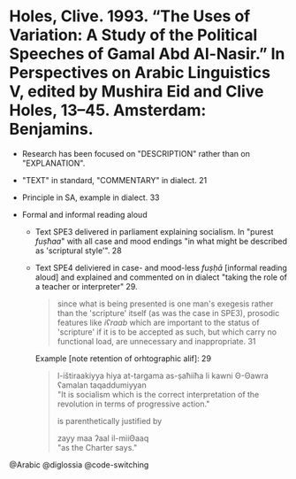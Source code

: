 # Holes, Clive. 1993. “The Uses of Variation: A Study of the Political Speeches of Gamal Abd Al-Nasir.” In Perspectives on Arabic Linguistics V, edited by Mushira Eid and Clive Holes, 13–45. Amsterdam: Benjamins.
 
- Research has been focused on "DESCRIPTION" rather than on "EXPLANATION".

- "TEXT" in standard, "COMMENTARY" in dialect. 21

- Principle in SA, example in dialect. 33


- Formal and informal reading aloud
  - Text SPE3 delivered in parliament explaining socialism. In "purest *fuṣħaa*" with all case and mood endings "in what might be described as 'scriptural style'". 28 
  - Text SPE4 deliviered in case- and mood-less *fuṣḥā* [informal reading aloud] and explained and commented on in dialect "taking the role of a teacher or interpreter" 29.
    
    > since what is being presented is one man's exegesis rather than the 'scripture' itself (as was the case in SPE3), prosodic features like *iʕraab* which are important to the status of 'scripture' if it is to be accepted as such, but which carry no functional load, are unnecessary and inappropriate. 31
    
    Example [note retention of orhtographic alif]: 29


    > l-ištiraakiyya hiya at-targama as-ṣaħiiħa li kawni Θ-Θawra ʕamalan taqaddumiyyan  
    > "It is socialism which is the correct interpretation of the revolution in terms of progressive action."
    >
    > is parenthetically justified by
    >
    > zayy maa ʔaal il-miiΘaaq  
    > "as the Charter says."

@Arabic
@diglossia
@code-switching
